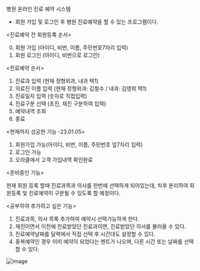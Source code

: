 병원 온라인 진료 예약 시스템
- 회원 가입 및 로그인 후 병원 진료예약을 할 수 있는 프로그램이다.

<진료예약 전 회원등록 순서>

0. 회원 가입 (아이디, 비번, 이름, 주민번호7자리 입력)
1. 회원 로그인 (아이디, 비번으로 로그인)

<진료예약 순서>

1. 진료과 입력 (현재 정형외과, 내과 택1) 
2. 의료진 이름 입력 (현재 정형외과: 김철수 / 내과: 김영희 택1)
3. 진료일자 입력 (숫자로 직접입력)
4. 진료구분 선택 (초진, 재진 구분하여 입력)
5. 예약내역 조회
6. 종료

<현재까지 성공한 기능 -23.01.05>

1. 회원가입 가능(아이디, 비번, 이름, 주민번호 앞7자리 입력)
2. 로그인 가능
3. 오라클에서 고객 가입내역 확인완료

<준비중인 기능>

현재 회원 등록 할때 진료과목과 의사를 한번에 선택하게 되어있는데,
차후 분리하여 회원등록 및 진료예약이 구분될 수 있도록 할 예정이다.

<공부하여 추가하고 싶은 기능>

1. 진료과목, 의사 목록 추가하여 예약시 선택가능하게 한다.
2. 재진이면서 이전에 진료받았던 진료과이면, 진료받았던 의사를 불러올 수 있다.
3. 진료예약날짜를 달력에서 직접 선택 후 시간대도 설정할 수 있다.
4. 중복예약인 경우 이미 예약이 되었다는 멘트가 나오며, 다른 시간 또는 날짜를 선택할 수 있다.

![image](https://user-images.githubusercontent.com/119032890/210801936-91b08353-9c9e-483f-8536-334e11a06709.png)


